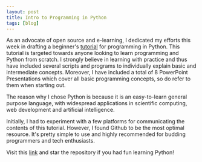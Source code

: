 ```yaml
---
layout: post
title: Intro to Programming in Python
tags: [blog]
---
```


As an advocate of open source and e-learning, I dedicated my efforts this week in drafting a beginner's <a href="https://github.com/faizanzafar40/Intro-to-Programming-in-Python">tutorial</a> for programming in Python. This tutorial is targeted towards anyone looking to learn programming and Python from scratch. I strongly believe in learning with practice and thus have included several scripts and programs to individually explain basic and intermediate concepts. Moreover, I have included a total of 8 PowerPoint Presentations which cover all basic programming concepts, so do refer to them when starting out.<br>

The reason why I chose Python is because it is an easy-to-learn general purpose language, with widespread applications in scientific computing, web development and artificial intelligence.<br>

Initially, I had to experiment with a few platforms for communicating the contents of this tutorial. However, I found Github to be the most optimal resource. It's pretty simple to use and highly recommended for budding programmers and tech enthusiasts.<br>

Visit this <a href="https://github.com/faizanzafar40/Intro-to-Programming-in-Python">link</a> and star the repository if you had fun learning Python!